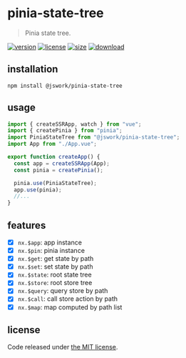 # pinia-state-tree
> Pinia state tree.

[![version][version-image]][version-url]
[![license][license-image]][license-url]
[![size][size-image]][size-url]
[![download][download-image]][download-url]

## installation
```shell
npm install @jswork/pinia-state-tree
```

## usage
```js
import { createSSRApp, watch } from "vue";
import { createPinia } from "pinia";
import PiniaStateTree from "@jswork/pinia-state-tree";
import App from "./App.vue";

export function createApp() {
  const app = createSSRApp(App);
  const pinia = createPinia();

  pinia.use(PiniaStateTree);
  app.use(pinia);
  //...
}
```

## features
- [x] `nx.$app`: app instance
- [x] `nx.$pin`: pinia instance 
- [x] `nx.$get`: get state by path
- [x] `nx.$set`: set state by path
- [x] `nx.$state`: root state tree
- [x] `nx.$store`: root store tree
- [x] `nx.$query`: query store by path
- [x] `nx.$call`: call store action by path
- [x] `nx.$map`: map computed by path list

## license
Code released under [the MIT license](https://github.com/afeiship/pinia-state-tree/blob/master/LICENSE.txt).

[version-image]: https://img.shields.io/npm/v/@jswork/pinia-state-tree
[version-url]: https://npmjs.org/package/@jswork/pinia-state-tree

[license-image]: https://img.shields.io/npm/l/@jswork/pinia-state-tree
[license-url]: https://github.com/afeiship/pinia-state-tree/blob/master/LICENSE.txt

[size-image]: https://img.shields.io/bundlephobia/minzip/@jswork/pinia-state-tree
[size-url]: https://github.com/afeiship/pinia-state-tree/blob/master/dist/pinia-state-tree.min.js

[download-image]: https://img.shields.io/npm/dm/@jswork/pinia-state-tree
[download-url]: https://www.npmjs.com/package/@jswork/pinia-state-tree
